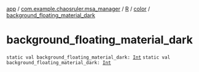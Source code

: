 [app](../../../index.md) / [com.example.chaosruler.msa_manager](../../index.md) / [R](../index.md) / [color](index.md) / [background_floating_material_dark](.)

# background_floating_material_dark

`static val background_floating_material_dark: `[`Int`](https://kotlinlang.org/api/latest/jvm/stdlib/kotlin/-int/index.html)
`static val background_floating_material_dark: `[`Int`](https://kotlinlang.org/api/latest/jvm/stdlib/kotlin/-int/index.html)